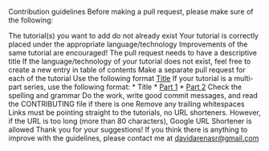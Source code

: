 Contribution guidelines
Before making a pull request, please make sure of the following:

The tutorial(s) you want to add do not already exist
Your tutorial is correctly placed under the appropriate language/technology
Improvements of the same tutorial are encouraged!
The pull request needs to have a descriptive title
If the language/technology of your tutorial does not exist, feel free to create a new entry in table of contents
Make a separate pull request for each of the tutorial
Use the following format 
[Title](link_to_tutorial)
If your tutorial is a multi-part series, use the following format:
    * Title
        * [Part 1](link_to_part_1)
        * [Part 2](link_to_part_2)
Check the spelling and grammar
Do the work, write good commit messages, and read the CONTRIBUTING file if there is one
Remove any trailing whitespaces
Links must be pointing straight to the tutorials, no URL shorteners. However, if the URL is too long (more than 80 characters), Google URL Shortener is allowed
Thank you for your suggestions! If you think there is anything to improve with the guidelines, please contact me at davidarenasr@gmail.com
